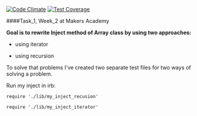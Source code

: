 [![Code Climate](https://codeclimate.com/github/palyrex/inject-rewrite/badges/gpa.svg)](https://codeclimate.com/github/palyrex/inject-rewrite) [![Test Coverage](https://codeclimate.com/github/palyrex/inject-rewrite/badges/coverage.svg)](https://codeclimate.com/github/palyrex/inject-rewrite)

####Task_1, Week_2 at Makers Academy

**Goal is to rewrite Inject method of Array class by using two approaches:**

- using iterator

- using recursion

To solve that problems I've created two separate test files for two ways of solving a problem.

Run my inject in irb:

```
require './lib/my_inject_recusion'

require './lib/my_inject_iterator'

```

